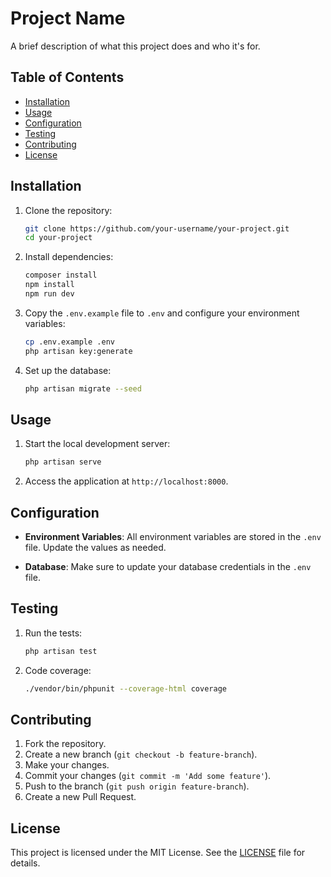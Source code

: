 # Project Name

A brief description of what this project does and who it's for.

## Table of Contents

- [Installation](#installation)
- [Usage](#usage)
- [Configuration](#configuration)
- [Testing](#testing)
- [Contributing](#contributing)
- [License](#license)

## Installation

1. Clone the repository:

    ```bash
    git clone https://github.com/your-username/your-project.git
    cd your-project
    ```

2. Install dependencies:

    ```bash
    composer install
    npm install
    npm run dev
    ```

3. Copy the `.env.example` file to `.env` and configure your environment variables:

    ```bash
    cp .env.example .env
    php artisan key:generate
    ```

4. Set up the database:

    ```bash
    php artisan migrate --seed
    ```

## Usage

1. Start the local development server:

    ```bash
    php artisan serve
    ```

2. Access the application at `http://localhost:8000`.

## Configuration

- **Environment Variables**: All environment variables are stored in the `.env` file. Update the values as needed.

- **Database**: Make sure to update your database credentials in the `.env` file.

## Testing

1. Run the tests:

    ```bash
    php artisan test
    ```

2. Code coverage:

    ```bash
    ./vendor/bin/phpunit --coverage-html coverage
    ```

## Contributing

1. Fork the repository.
2. Create a new branch (`git checkout -b feature-branch`).
3. Make your changes.
4. Commit your changes (`git commit -m 'Add some feature'`).
5. Push to the branch (`git push origin feature-branch`).
6. Create a new Pull Request.

## License

This project is licensed under the MIT License. See the [LICENSE](LICENSE) file for details.

